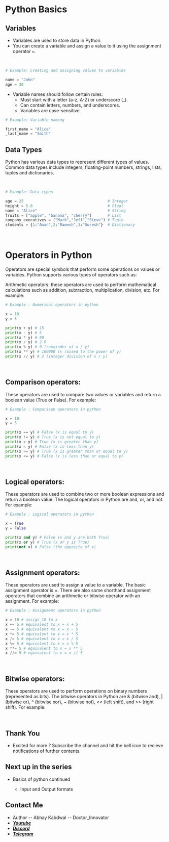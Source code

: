 # Python Basics

## Variables

- Variables are used to store data in Python.
- You can create a variable and assign a value to it using the assignment operator `=`.

<br>

```py
# Example: Creating and assigning values to variables

name = "John"
age = 30
```


- Variable names should follow certain rules:
    - Must start with a letter (a-z, A-Z) or underscore (_).
    - Can contain letters, numbers, and underscores.
    - Variables are case-sensitive.


```py
# Example: Variable naming

first_name = "Alice"
_last_name = "Smith"
```

## Data Types

Python has various data types to represent different types of values.
Common data types include integers, floating-point numbers, strings, lists, tuples and dictionaries.

<br>

```py
# Example: Data types

age = 25                                     # Integer
height = 5.8                                 # Float
name = "Alice"                               # String
fruits = ["apple", "banana", "cherry"]       # List
company_executives = ("Mark","Jeff","Steve") # Tuple
students = {1:"Aman",2:"Ramesh",3:"Suresh"}  # Dictionary
```
<br>

# Operators in Python
Operators are special symbols that perform some operations on values or variables. Python supports various types of operators such as:

Arithmetic operators: these operators are used to perform mathematical calculations such as addition, subtraction, multiplication, division, etc. For example:

```py
# Example : Numerical operators in python

x = 10
y = 5

print(x + y) # 15
print(x - y) # 5
print(x * y) # 50
print(x / y) # 2.0
print(x % y) # 0 (remainder of x / y)
print(x ** y) # 100000 (x raised to the power of y)
print(x // y) # 2 (integer division of x / y)
```
<br>

## Comparison operators: 

These operators are used to compare two values or variables and return a boolean value (True or False). For example:

```py
# Example : Comparison operators in python

x = 10
y = 5

print(x == y) # False (x is equal to y)
print(x != y) # True (x is not equal to y)
print(x > y) # True (x is greater than y)
print(x < y) # False (x is less than y)
print(x >= y) # True (x is greater than or equal to y)
print(x <= y) # False (x is less than or equal to y)
```
<br>

## Logical operators: 
These operators are used to combine two or more boolean expressions and return a boolean value. The logical operators in Python are and, or, and not. For example:

```py
# Example : Logical operators in python

x = True
y = False

print(x and y) # False (x and y are both True)
print(x or y) # True (x or y is True)
print(not x) # False (the opposite of x)
```
<br>

## Assignment operators: 

These operators are used to assign a value to a variable. The basic assignment operator is =. There are also some shorthand assignment operators that combine an arithmetic or bitwise operator with an assignment. For example:

```py
# Example : Assignment operators in python

x = 10 # assign 10 to x
x += 5 # equivalent to x = x + 5
x -= 5 # equivalent to x = x - 5
x *= 5 # equivalent to x = x * 5
x /= 5 # equivalent to x = x / 5
x %= 5 # equivalent to x = x % 5
x **= 5 # equivalent to x = x ** 5
x //= 5 # equivalent to x = x // 5
```
<br>

## Bitwise operators: 

These operators are used to perform operations on binary numbers (represented as bits). The bitwise operators in Python are & (bitwise and), | (bitwise or), ^ (bitwise xor), ~ (bitwise not), << (left shift), and >> (right shift). For example:

<br>

## Thank You
- Excited for more ? Subscribe the channel and hit the bell icon to recieve notifications of further contents.

## Next up in the series

- Basics of python continued
    
    + Input and Output formats

## Contact Me

- Author -- Abhay Kabdwal -- Doctor_Innovator
- **_[Youtube](https://www.youtube.com/@doctor_innovator/featured)_**
- **_[Discord](https://discord.gg/7ydGD3aJ)_**
- **_[Telegram](https://t.me/doctor_innovator)_**